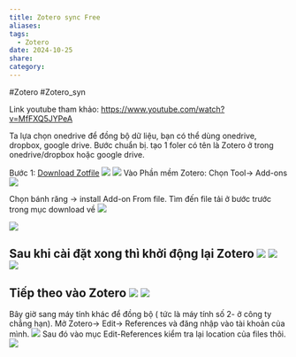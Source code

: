 ```yaml
---
title: Zotero sync Free
aliases: 
tags:
  - Zotero
date: 2024-10-25
share: 
category:
---
```


#Zotero #Zotero_syn

Link youtube tham khảo: https://www.youtube.com/watch?v=MfFXQ5JYPeA

Ta lựa chọn onedrive để đồng bộ dữ liệu, bạn có thể dùng onedrive, dropbox, google drive.
Bước chuẩn bị. tạo 1 foler có tên là Zotero ở trong onedrive/dropbox hoặc google drive.

Bước 1: [Download Zotfile](https://zotfile.com/)
![](https://i.imgur.com/rkV3Qtm.png)
![](https://i.imgur.com/IKi1ep5.png)
Vào Phần mềm Zotero: Chọn Tool-> Add-ons
![](https://i.imgur.com/tZAvNy5.png)

Chọn bánh răng -> install Add-on From file. Tìm đến file tải ở bước trước trong mục download về
![](https://i.imgur.com/XY5JIpp.png)

![](https://i.imgur.com/lxWq1QC.png)

Sau khi cài đặt xong thì khởi động lại Zotero
![](https://i.imgur.com/OhfrT5s.png)
![](https://i.imgur.com/RgUsqvW.png)
![](https://i.imgur.com/hL7gWaV.png)
---
Tiếp theo vào Zotero
![](https://i.imgur.com/TLo4aiN.png)
![](https://i.imgur.com/n0C1sxV.png)
---
Bây giờ sang máy tính khác để đồng bộ ( tức là máy tính số 2- ở công ty chẳng hạn).
Mở Zotero-> Edit-> References và đăng nhập vào tài khoản của mình.
![](https://i.imgur.com/SBybafw.png)
 Sau đó vào mục Edit-References
 kiểm tra lại location của files thôi.
 ![](https://i.imgur.com/odcLc4m.png)
